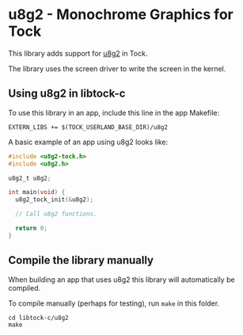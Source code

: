 u8g2 - Monochrome Graphics for Tock
===================================

This library adds support for [u8g2](https://github.com/olikraus/u8g2) in Tock.

The library uses the screen driver to write the screen in the kernel.

Using u8g2 in libtock-c
-----------------------

To use this library in an app, include this line in the app Makefile:

```make
EXTERN_LIBS += $(TOCK_USERLAND_BASE_DIR)/u8g2
```

A basic example of an app using u8g2 looks like:

```c
#include <u8g2-tock.h>
#include <u8g2.h>

u8g2_t u8g2;

int main(void) {
  u8g2_tock_init(&u8g2);

  // Call u8g2 functions.

  return 0;
}
```


Compile the library manually
----------------------------

When building an app that uses u8g2 this library will automatically be compiled.

To compile manually (perhaps for testing), run `make` in this folder.

```
cd libtock-c/u8g2
make
```
